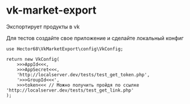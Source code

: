 # vk-market-export



Экспортирует продукты в vk

Для тестов создайте свое приложение и сделайте локальный конфиг
```
use Hector68\VkMarketExport\config\VkConfig;

return new VkConfig(
    >>>AppId<<<,
    >>>AppSecret<<<,
    'http://localserver.dev/tests/test_get_token.php',
    '>>>GroupId<<<',
    >>>token<<< // Можно получить пройдя по ссылке 'http://localserver.dev/tests/test_get_link.php'
);
```
